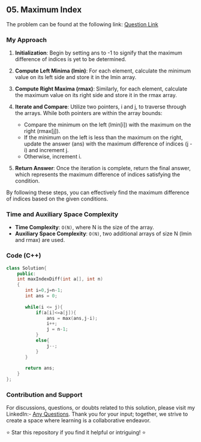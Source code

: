 ## 05. Maximum Index
The problem can be found at the following link: [Question Link](https://www.geeksforgeeks.org/problems/maximum-index-1587115620/1)

### My Approach
1. **Initialization**: Begin by setting ans to -1 to signify that the maximum difference of indices is yet to be determined.
   
2. **Compute Left Minima (lmin)**: For each element, calculate the minimum value on its left side and store it in the lmin array.

3. **Compute Right Maxima (rmax)**: Similarly, for each element, calculate the maximum value on its right side and store it in the rmax array.

4. **Iterate and Compare**: Utilize two pointers, i and j, to traverse through the arrays. While both pointers are within the array bounds:
    - Compare the minimum on the left (lmin[i]) with the maximum on the right (rmax[j]).
    - If the minimum on the left is less than the maximum on the right, update the answer (ans) with the maximum difference of indices (j - i) and increment j.
    - Otherwise, increment i.
    
5. **Return Answer**: Once the iteration is complete, return the final answer, which represents the maximum difference of indices satisfying the condition.

By following these steps, you can effectively find the maximum difference of indices based on the given conditions.

### Time and Auxiliary Space Complexity

- **Time Complexity**: `O(N)`, where N is the size of the array.
- **Auxiliary Space Complexity**: `O(N)`, two additional arrays of size N (lmin and rmax) are used.

### Code (C++)
```cpp
class Solution{
    public:
    int maxIndexDiff(int a[], int n) 
    { 
       int i=0,j=n-1;
       int ans = 0;
       
       while(i <= j){
           if(a[i]<=a[j]){
               ans = max(ans,j-i);
               i++;
               j = n-1;
           }
           else{
               j--;
           }
       }
       
       return ans;
    }
};
```

### Contribution and Support

For discussions, questions, or doubts related to this solution, please visit my LinkedIn:- [Any Questions](https://www.linkedin.com/in/het-patel-8b110525a/). 
Thank you for your input; together, we strive to create a space where learning is a collaborative endeavor.

⭐ Star this repository if you find it helpful or intriguing! ⭐
